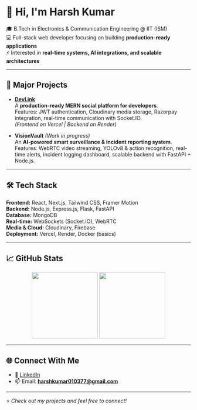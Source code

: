 # 👋 Hi, I'm Harsh Kumar  

🎓 B.Tech in Electronics & Communication Engineering @ IIT (ISM)  
💻 Full-stack web developer focusing on building **production-ready applications**  
⚡ Interested in **real-time systems, AI integrations, and scalable architectures**  

---

## 🚀 Major Projects  

- **[DevLink](https://dev-link-beta.vercel.app/)**  
  A **production-ready MERN social platform for developers**.  
  Features: JWT authentication, Cloudinary media storage, Razorpay integration, real-time communication with Socket.IO.  
  *(Frontend on Vercel | Backend on Render)*  

- **VisionVault** *(Work in progress)*  
  An **AI-powered smart surveillance & incident reporting system**.  
  Features: WebRTC video streaming, YOLOv8 & action recognition, real-time alerts, incident logging dashboard, scalable backend with FastAPI + Node.js.  

---

## 🛠️ Tech Stack  

**Frontend:** React, Next.js, Tailwind CSS, Framer Motion  
**Backend:** Node.js, Express.js, Flask, FastAPI  
**Database:** MongoDB  
**Real-time:** WebSockets (Socket.IO), WebRTC  
**Media & Cloud:** Cloudinary, Firebase  
**Deployment:** Vercel, Render, Docker (basics)  

---

## 📈 GitHub Stats  

<p align="center">
  <img src="https://github-readme-stats.vercel.app/api?username=harshkumar&show_icons=true&theme=tokyonight" height="180px"/>
  <img src="https://github-readme-stats.vercel.app/api/top-langs/?username=harshkumar&layout=compact&theme=tokyonight" height="180px"/>
</p>

---

## 🌐 Connect With Me  

- 💼 [LinkedIn]([https://www.linkedin.com/in/your-link](https://www.linkedin.com/in/harsh-kumar-927aa3256))  
- 📫 Email: **harshkumar010377@gmail.com**  

---

⭐ *Check out my projects and feel free to connect!*  
